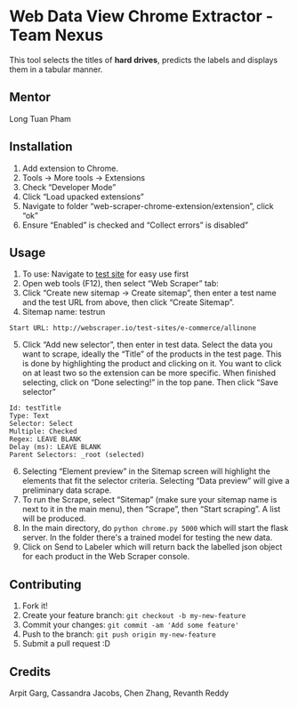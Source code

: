 # Web Data View Chrome Extractor - Team Nexus
This tool selects the titles of **hard drives**, predicts the labels and displays them in a tabular manner.
## Mentor
Long Tuan Pham
## Installation
1. Add extension to Chrome.
2. Tools -> More tools -> Extensions
3. Check “Developer Mode”
4. Click “Load upacked extensions”
5. Navigate to folder “web-scraper-chrome-extension/extension”, click “ok”
6. Ensure “Enabled” is checked and “Collect errors” is disabled”

## Usage
1. To use: Navigate to [test site](http://webscraper.io/test-sites/e-commerce/allinone) for easy use first
2. Open web tools (F12), then select “Web Scraper” tab:
3. Click “Create new sitemap -> Create sitemap”, then enter a test name and the test URL from above, then click “Create Sitemap”.
4. Sitemap name: testrun

```
Start URL: http://webscraper.io/test-sites/e-commerce/allinone
```

5. Click “Add new selector”, then enter in test data. Select the data you want to scrape, ideally the “Title” of the products in the test page. This is done by highlighting the product and clicking on it. You want to click on at least two so the extension can be more specific. When finished selecting, click on “Done selecting!” in the top pane. Then click “Save selector”

```
Id: testTitle
Type: Text
Selector: Select
Multiple: Checked
Regex: LEAVE BLANK
Delay (ms): LEAVE BLANK
Parent Selectors: _root (selected)
```

6. Selecting “Element preview” in the Sitemap screen will highlight the elements that fit the selector criteria. Selecting “Data preview” will give a preliminary data scrape.
7. To run the Scrape, select “Sitemap” (make sure your sitemap name is next to it in the main menu), then “Scrape”, then “Start scraping”. A list will be produced.
8. In the main directory, do `python chrome.py 5000` which will start the flask server. In the folder there's a trained model for testing the new data.
9. Click on Send to Labeler which will return back the labelled json object for each product in the Web Scraper console.

## Contributing
1. Fork it!
2. Create your feature branch: `git checkout -b my-new-feature`
3. Commit your changes: `git commit -am 'Add some feature'`
4. Push to the branch: `git push origin my-new-feature`
5. Submit a pull request :D

## Credits
Arpit Garg, Cassandra Jacobs, Chen Zhang, Revanth Reddy

